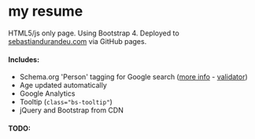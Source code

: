 # my resume
HTML5/js only page. Using Bootstrap 4. Deployed to [sebastiandurandeu.com](https://www.sebastiandurandeu.com/) via GitHub pages.

#### Includes:
 - Schema.org 'Person' tagging for Google search ([more info](http://schema-creator.org/person.php) - [validator](https://developers.google.com/structured-data/testing-tool/))
 - Age updated automatically
 - Google Analytics
 - Tooltip (`class="bs-tooltip"`)
 - jQuery and Bootstrap from CDN

#### TODO:

